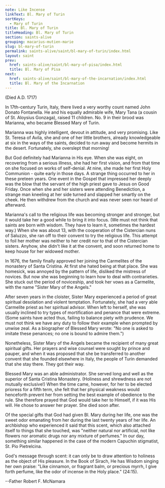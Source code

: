 ```yaml
---
note: Like Incense
linkText: Bl. Mary of Turin
sortKeys:
  - Mary of Turin
title: Bl. Mary of Turin
titleHeading: Bl. Mary of Turin
section: saints-alive
grouping: macarius-mutien-marie
slug: bl-mary-of-turin
permalink: saints-alive/saint/bl-mary-of-turin/index.html
layout: saint
prev:
  href: saints-alive/saint/bl-mary-of-pisa/index.html
  title: Bl. Mary of Pisa
next:
  href: saints-alive/saint/bl-mary-of-the-incarnation/index.html
  title: Bl. Mary of the Incarnation
---
```

(Died A.D. 1717)

In 17th-century Turin, Italy, there lived a very worthy count named John Donato Fontanella. He and his equally admirable wife, Mary Tana (a cousin of St. Aloysius Gonzaga), raised 11 children. No. 9 in their brood was Marianna, who became Blessed Mary of Turin.

Marianna was highly intelligent, devout in attitude, and very promising. Like St. Teresa of Avila, she and one of her little brothers, already knowledgeable at six in the ways of the saints, decided to run away and become hermits in the desert. Fortunately, she overslept that morning!

But God definitely had Marianna in His eye. When she was eight, on recovering from a serious illness, she had her first vision, and from that time on she focused on works of self-denial. At nine, she made her first Holy Communion - quite early in those days. A strange thing occurred to her in these preteen years. One event in the Gospel that impressed her deeply was the blow that the servant of the high priest gave to Jesus on Good Friday. Once when she and her sisters were attending Benediction, a strange man kneeling at her side turned and slapped her smartly on the cheek. He then withdrew from the church and was never seen nor heard of afterward.

Marianna's call to the religious life was becoming stronger and stronger, but it would take her a good while to bring it into focus. (We must not think that saints are born with wisdom. They have to learn it, sometimes the hardest way.) When she was about 13, with the cooperation of the Cistercian nuns of Saluzzo, she ran off to their convent to try the religious life. This attempt to foil her mother was neither to her credit nor to that of the Cistercian sisters. Anyhow, she didn't like it at the convent, and soon returned home to keep house for her widowed mother.

In 1676, the family finally approved her joining the Carmelites of the monastery of Santa Cristina. At first she hated being at that place. She was homesick, was annoyed by the pattern of life, disliked the mistress of novices. But now she was beginning to learn how to deal with contrarieties. She stuck out the period of noviceship, and took her vows as a Carmelite, with the name "Sister Mary of the Angels."

After seven years in the cloister, Sister Mary experienced a period of great spiritual desolation and violent temptation. Fortunately, she had a very able Carmelite priest as her spiritual advisor. When left to herself, she was usually inclined to try types of mortification and penance that were extreme. (Some saints have acted thus, failing to balance piety with prudence. We must not think we have any duty to follow their example when prompted by unwise zeal. As a biographer of Blessed Mary wrote: "No one is asked to imitate these penances; no one is bound to admire them.")

Nonetheless, Sister Mary of the Angels became the recipient of many great spiritual gifts. Her prayers and wise counsel were sought by prince and pauper, and when it was proposed that she be transferred to another convent that she founded elsewhere in Italy, the people of Turin demanded that she stay there. They got their way.

Blessed Mary was an able administrator. She served long and well as the superior of Santa Cristina Monastery. (Holiness and shrewdness are not mutually exclusive!) When the time came, however, for her to be elected prioress for a fifth term, she felt that her physical weakness would henceforth prevent her from setting the best example of obedience to the rule. She therefore prayed that God would take her to Himself, if it was His will. He chose to answer her prayer. She died soon after.

Of the special gifts that God had given Bl. Mary during her life, one was the sweet odor emanating from her during the last twenty years of her life. An archbishop who experienced it said that this scent, which also attached itself to things that she touched, was "neither natural nor artificial, not like flowers nor aromatic drugs nor any mixture of perfumes." In our day, something similar happened in the case of the modern Capuchin stigmatist, St. Pio Pietrelcina.

God's message through scent: it can only be to draw attention to holiness as the object of His pleasure. In the Book of Sirach, He has Wisdom singing her own praise: "Like cinnamon, or fragrant balm, or precious myrrh, I give forth perfume, like the odor of incense in the Holy place." (24:15).

\--Father Robert F. McNamara